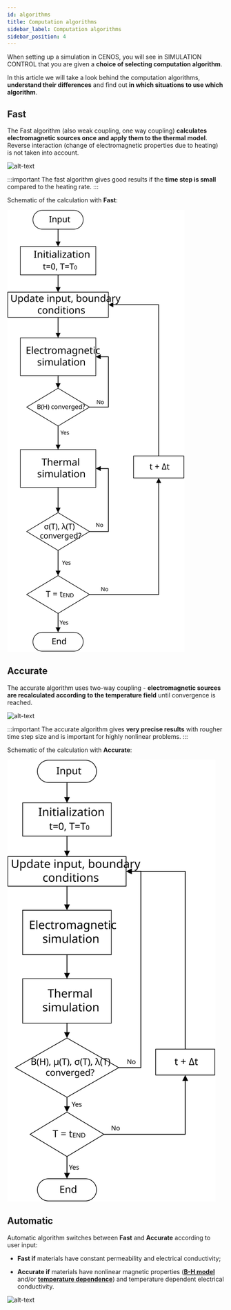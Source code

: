 ```yaml
---
id: algorithms
title: Computation algorithms
sidebar_label: Computation algorithms
sidebar_position: 4
---
```


When setting up a simulation in CENOS, you will see in SIMULATION CONTROL that you are given a **choice of selecting computation algorithm**.

In this article we will take a look behind the computation algorithms, **understand their differences** and find out **in which situations to use which algorithm**.

## Fast

The Fast algorithm (also weak coupling, one way coupling) **calculates electromagnetic sources once and apply them to the thermal model**. Reverse interaction (change of electromagnetic properties due to heating) is not taken into account.

<p align="center">

![alt-text](assets/algorithms/1.png)

</p>

:::important
The fast algorithm gives good results if the **time step is small** compared to the heating rate.
:::

Schematic of the calculation with **Fast**:

<p align="center">

![alt-text](assets/algorithms/FastAlgo.svg)

</p>

## Accurate
The accurate algorithm uses two-way coupling - **electromagnetic sources are recalculated according to the temperature field** until convergence is reached.

<p align="center">

![alt-text](assets/algorithms/2.png)

</p>

:::important
The accurate algorithm gives **very precise results** with rougher time step size and is important for highly nonlinear problems.
:::

Schematic of the calculation with **Accurate**:

<p align="center">

![alt-text](assets/algorithms/AccurateAlgo.svg)

</p>

## Automatic

Automatic algorithm switches between **Fast** and **Accurate** according to user input:

* **Fast if** materials have constant permeability and electrical conductivity;

* **Accurate if** materials have nonlinear magnetic properties ([**B-H model**](/physics/magnetic-properties#treatment-of-non-linear-magnetic-properties-in-harmonic-ac-simulation) and/or [**temperature dependence**](/physics/magnetic-properties#temperature-dependence-of-magnetic-properties)) and temperature dependent electrical conductivity.

<p align="center">

![alt-text](assets/algorithms/3.png)

</p>
